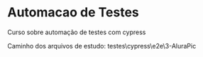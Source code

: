 # Automacao de Testes
 Curso sobre automação de testes com cypress
 
 
 
 
 
 
 Caminho dos arquivos de estudo: testes\cypress\e2e\3-AluraPic
